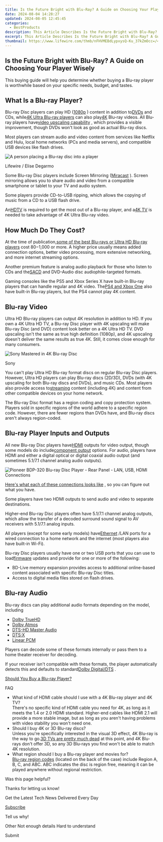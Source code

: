 ```yaml
---
title: Is the Future Bright with Blu-Ray? A Guide on Choosing Your Player Wisely
date: 2024-08-04 14:28:27
updated: 2024-08-05 12:45:45
categories:
  - BestProducts
description: This Article Describes Is the Future Bright with Blu-Ray? A Guide on Choosing Your Player Wisely
excerpt: This Article Describes Is the Future Bright with Blu-Ray? A Guide on Choosing Your Player Wisely
thumbnail: https://www.lifewire.com/thmb/nFHVMEBdLypxysQ-Ku_37kZmOcc=/400x300/filters:no_upscale():max_bytes(150000):strip_icc():format(webp)/blu-ray-disc-player-information-1846364-ccbae6fd80244359a2a5fada4cd53e40.png
---
```


## Is the Future Bright with Blu-Ray? A Guide on Choosing Your Player Wisely
 This buying guide will help you determine whether buying a Blu-ray player is worthwhile based on your specific needs, budget, and tastes.

## What Is a Blu-ray Player?

 Blu-ray Disc players can play HD ([1080p](https://www.lifewire.com/720p-1080i-1080p-explained-3276378) ) content in addition to[DVDs](https://www.lifewire.com/blu-ray-disc-on-dvd-player-1846522) and CDs, while[4K Ultra Blu-ray players](https://www.lifewire.com/best-4k-blu-ray-players-4584748) can also play[4K](https://www.lifewire.com/4k-resolution-overview-and-perspective-1846842) Blu-ray videos. All Blu-ray players have[video upscaling capability](https://www.lifewire.com/video-upscaling-the-basics-1846952) , which provides a visible improvement, though DVDs won't look as good as actual Blu-ray discs.

 Most players can stream audio and video content from services like Netflix and Hulu, local home networks (PCs and media servers), and compatible USB devices like flash drives.  

![A person placing a Blu-ray disc into a player](https://www.lifewire.com/thmb/j8OMtfTtJoe8OPYqlv-Qxl0twj8=/1500x0/filters:no_upscale():max_bytes(150000):strip_icc():format(webp)/blu-ray-disc-player-information-1846364-ccbae6fd80244359a2a5fada4cd53e40.png)

 Lifewire / Elise Degarmo

 Some Blu-ray Disc players include Screen Mirroring ([Miracast](https://www.lifewire.com/miracast-wireless-connectivity-1846853) ). Screen mirroring allows you to share audio and video from a compatible smartphone or tablet to your TV and audio system.

 Some players provide CD-to-USB ripping, which allows the copying of music from a CD to a USB flash drive.  

 An[HDTV](https://www.lifewire.com/what-is-hdtv-4777428) is required to get the most out of a Blu-ray player, and a[4K TV](https://www.lifewire.com/what-is-4k-uhd-5199324) is needed to take advantage of 4K Ultra Blu-ray video.

## How Much Do They Cost?

 At the time of publication,[some of the best Blu-rays or Ultra HD Blu-ray players](https://www.lifewire.com/best-blu-ray-players-1846400) cost $80-$1,000 or more. A higher price usually means added connection options, better video processing, more extensive networking, and more internet streaming options.

 Another premium feature is analog audio playback for those who listen to CDs and the[SACD](https://www.lifewire.com/all-about-the-cd-hdcd-and-sacd-audio-disc-formats-1846866) and DVD-Audio disc audiophile-targeted formats.

 Gaming consoles like the PS5 and Xbox Series X have built-in Blu-ray players that can handle regular and 4K video. The[PS4 and Xbox One](https://www.lifewire.com/ps4-vs-xbox-one-which-console-is-right-for-you-5075271) also have built-in Blu-ray players, but the PS4 cannot play 4K content.  

## Blu-ray Video

 Ultra HD Blu-ray players can output 4K resolution in addition to HD. If you own a 4K Ultra HD TV, a Blu-ray Disc player with 4K upscaling will make Blu-ray Disc (and DVD) content look better on a 4K Ultra HD TV. DVD upscaling isn't the same as true high definition (1080p), and 4K upscaling doesn't deliver the same results as true 4K. Still, it comes close enough for many consumers.

![Sony Mastered in 4K Blu-ray Disc](https://www.lifewire.com/thmb/6sQaFtoWE9FlB34Rb7AFPDysgyQ=/1500x0/filters:no_upscale():max_bytes(150000):strip_icc():format(webp)/sony-mastered-in-4k-disc-example-54a2af341a75433f986a39ffbd852db8.jpg)

Sony

 You can't play Ultra HD Blu-ray format discs on regular Blu-ray Disc players. However, Ultra HD players can play Blu-ray discs (2D/3D), DVDs (with 4K upscaling for both Blu-ray discs and DVDs), and music CDs. Most players also provide access to[streaming](https://www.lifewire.com/internet-streaming-how-it-works-1999513) content (including 4K) and content from other compatible devices on your home network.

 The Blu-ray Disc format has a region coding and copy protection system. Players sold in specific regions of the world adhere to a specific region code. However, there are fewer regions than DVDs have, and Blu-ray discs aren't always region-coded.

## Blu-ray Player Inputs and Outputs

 All new Blu-ray Disc players have[HDMI](https://www.lifewire.com/hdmi-facts-high-definition-multimedia-interface-1847337) outputs for video output, though some models do include[component output](https://www.lifewire.com/shared-composite-component-video-input-connections-4103732) options. For audio, players have HDMI and either a digital optical or digital coaxial audio output (and sometimes 5.1/7.1 channel analog audio outputs).

![Pioneer BDP-320 Blu-ray Disc Player - Rear Panel - LAN, USB, HDMI Connections](https://www.lifewire.com/thmb/H7k1xGk3G5kKXpfpRiro5Ew8QAA=/1500x0/filters:no_upscale():max_bytes(150000):strip_icc():format(webp)/piobdp320rearlanushdmi-56a4b16c3df78cf77283be4e.jpg)

[Here's what each of these connections looks like](https://www.lifewire.com/home-theater-connection-photo-gallery-4064167) , so you can figure out what you have.  

 Some players have two HDMI outputs to send audio and video to separate destinations.

 Higher-end Blu-ray Disc players often have 5.1/7.1 channel analog outputs, which allow the transfer of a decoded surround sound signal to AV receivers with 5.1/7.1 analog inputs.  

 All players (except for some early models) have[Ethernet](https://www.lifewire.com/what-is-an-ethernet-port-817546) /LAN ports for a wired connection to a home network and the internet (most players also have built-in Wi-Fi).

 Blu-ray Disc players usually have one or two USB ports that you can use to load[firmware](https://www.lifewire.com/what-is-firmware-2625881) updates and provide for one or more of the following:  

* BD-Live memory expansion provides access to additional online-based content associated with specific Blu-ray Disc titles.
* Access to digital media files stored on flash drives.

## Blu-ray Audio

 Blu-ray discs can play additional audio formats depending on the model, including

* [Dolby TrueHD](https://www.lifewire.com/dolby-truehd-4110228)
* [Dolby Atmos](https://www.lifewire.com/dolby-atmos-cinema-to-home-theater-1847278)
* [DTS-HD Master Audio](https://www.lifewire.com/dts-hd-master-audio-1846891)
* [DTS:X](https://www.lifewire.com/dts-x-surround-sound-format-1847004)
* [Linear PCM](https://www.lifewire.com/what-is-pcm-1846928)

 Players can decode some of these formats internally or pass them to a home theater receiver for decoding.

 If your receiver isn't compatible with these formats, the player automatically detects this and defaults to standard[Dolby Digital/DTS](https://www.lifewire.com/dolby-digital-ex-plus-1846885) .

[Should You Buy a Blu-ray Player?](https://www.lifewire.com/best-4k-blu-ray-players-4584748)

 FAQ

* What kind of HDMI cable should I use with a 4K Blu-ray player and 4K TV?  
 There's no specific kind of HDMI cable you need for 4K, as long as it meets the 1.4 or 2.0 HDMI standard. Higher-end cables like HDMI 2.1 will provide a more stable image, but as long as you aren't having problems with video stability you won't need one.
* Should I buy 4K or 3D Blu-ray discs?  
 Unless you're specifically interested in the visual 3D effect, 4K Blu-ray is the way to go.[3D TVs are pretty much dead](https://www.lifewire.com/why-3d-tv-died-4126776) at this point, and 4K Blu-rays don't offer 3D, so any 3D Blu-rays you find won't be able to match 4K resolution.
* What region should I buy a Blu-ray player and movies for?  
[Blu-ray region codes](https://www.sony.com/electronics/support/articles/00029369) (located on the back of the case) include Region A, B, C, and ABC. ABC indicates the disc is region free, meaning it can be played anywhere without regional restriction.

Was this page helpful?

Thanks for letting us know!

 Get the Latest Tech News Delivered Every Day

[Subscribe](https://www.lifewire.com/#)

Tell us why!

 Other  Not enough details  Hard to understand

 Submit

<ins class="adsbygoogle"
     style="display:block"
     data-ad-format="autorelaxed"
     data-ad-client="ca-pub-7571918770474297"
     data-ad-slot="1223367746"></ins>



<ins class="adsbygoogle"
     style="display:block"
     data-ad-client="ca-pub-7571918770474297"
     data-ad-slot="8358498916"
     data-ad-format="auto"
     data-full-width-responsive="true"></ins>
